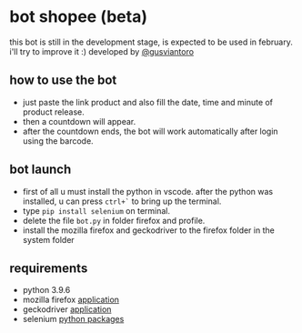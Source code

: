 # bot shopee (beta)
this bot is still in the development stage, is expected to be used in february. i'll try to improve it :)
developed by [@gusviantoro](instagram.com/gusviantoro)

## how to use the bot
* just paste the link product and also fill the date, time and minute of product release.
* then a countdown will appear.
* after the countdown ends, the bot will work automatically after login using the barcode.

## bot launch
* first of all u must install the python in vscode. after the python was installed, u can press <code>ctrl+`</code> to bring up the terminal.
* type <code>pip install selenium</code> on terminal.
* delete the file <code>bot.py</code> in folder firefox and profile.
* install the mozilla firefox and geckodriver to the firefox folder in the system folder

## requirements
* python 3.9.6
* mozilla firefox [application](mozilla.org)
* geckodriver [application](github.com/mozilla/geckodriver/releases)
* selenium [python packages](pypi.org/project/selenium/)
